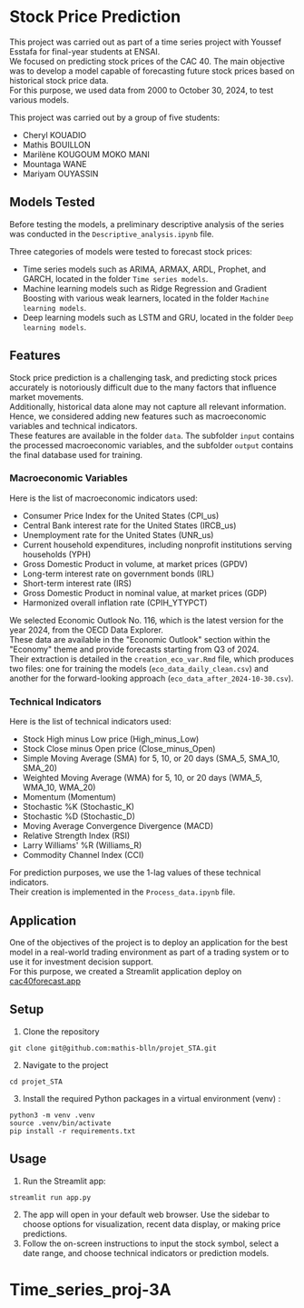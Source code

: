 # Stock Price Prediction

This project was carried out as part of a time series project with Youssef Esstafa for final-year students at ENSAI.  
We focused on predicting stock prices of the CAC 40. The main objective was to develop a model capable of forecasting future stock prices based on historical stock price data.  
For this purpose, we used data from 2000 to October 30, 2024, to test various models.

This project was carried out by a group of five students:
- Cheryl KOUADIO  
- Mathis BOUILLON  
- Marilène KOUGOUM MOKO MANI  
- Mountaga WANE  
- Mariyam OUYASSIN  

## Models Tested

Before testing the models, a preliminary descriptive analysis of the series was conducted in the `Descriptive_analysis.ipynb` file.  

Three categories of models were tested to forecast stock prices:  
- Time series models such as ARIMA, ARMAX, ARDL, Prophet, and GARCH, located in the folder `Time series models`.  
- Machine learning models such as Ridge Regression and Gradient Boosting with various weak learners, located in the folder `Machine learning models`.  
- Deep learning models such as LSTM and GRU, located in the folder `Deep learning models`.  

## Features

Stock price prediction is a challenging task, and predicting stock prices accurately is notoriously difficult due to the many factors that influence market movements.  
Additionally, historical data alone may not capture all relevant information. Hence, we considered adding new features such as macroeconomic variables and technical indicators.  
These features are available in the folder `data`. The subfolder `input` contains the processed macroeconomic variables, and the subfolder `output` contains the final database used for training.

### Macroeconomic Variables

Here is the list of macroeconomic indicators used:

- Consumer Price Index for the United States (CPI_us)
- Central Bank interest rate for the United States (IRCB_us)
- Unemployment rate for the United States (UNR_us)
- Current household expenditures, including nonprofit institutions serving households (YPH)
- Gross Domestic Product in volume, at market prices (GPDV)
- Long-term interest rate on government bonds (IRL)
- Short-term interest rate (IRS)
- Gross Domestic Product in nominal value, at market prices (GDP)
- Harmonized overall inflation rate (CPIH_YTYPCT)

We selected Economic Outlook No. 116, which is the latest version for the year 2024, from the OECD Data Explorer.  
These data are available in the "Economic Outlook" section within the "Economy" theme and provide forecasts starting from Q3 of 2024.  
Their extraction is detailed in the `creation_eco_var.Rmd` file, which produces two files: one for training the models (`eco_data_daily_clean.csv`) and another for the forward-looking approach (`eco_data_after_2024-10-30.csv`).

### Technical Indicators

Here is the list of technical indicators used:

- Stock High minus Low price (High_minus_Low)  
- Stock Close minus Open price (Close_minus_Open)  
- Simple Moving Average (SMA) for 5, 10, or 20 days (SMA_5, SMA_10, SMA_20)  
- Weighted Moving Average (WMA) for 5, 10, or 20 days (WMA_5, WMA_10, WMA_20)  
- Momentum (Momentum)  
- Stochastic %K (Stochastic_K)  
- Stochastic %D (Stochastic_D)  
- Moving Average Convergence Divergence (MACD)  
- Relative Strength Index (RSI)  
- Larry Williams' %R (Williams_R)  
- Commodity Channel Index (CCI)

For prediction purposes, we use the 1-lag values of these technical indicators.  
Their creation is implemented in the `Process_data.ipynb` file.

## Application

One of the objectives of the project is to deploy an application for the best model in a real-world trading environment as part of a trading system or to use it for investment decision support.  
For this purpose, we created a Streamlit application deploy on [cac40forecast.app](https://cac40forecast.streamlit.app/)

## Setup

1. Clone the repository
```{bash}
git clone git@github.com:mathis-blln/projet_STA.git
```
2. Navigate to the project
```{bash}
cd projet_STA
```
3. Install the required Python packages in a virtual environment (venv) :
```{bash}
python3 -m venv .venv
source .venv/bin/activate
pip install -r requirements.txt
```

## Usage

1. Run the Streamlit app:
```{bash}
streamlit run app.py
```
2. The app will open in your default web browser. Use the sidebar to choose options for visualization, recent data display, or making price predictions.
3. Follow the on-screen instructions to input the stock symbol, select a date range, and choose technical indicators or prediction models.



# Time_series_proj-3A
